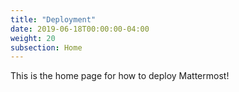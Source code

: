 ```yaml
---
title: "Deployment"
date: 2019-06-18T00:00:00-04:00
weight: 20
subsection: Home
---
```


This is the home page for how to deploy Mattermost!
